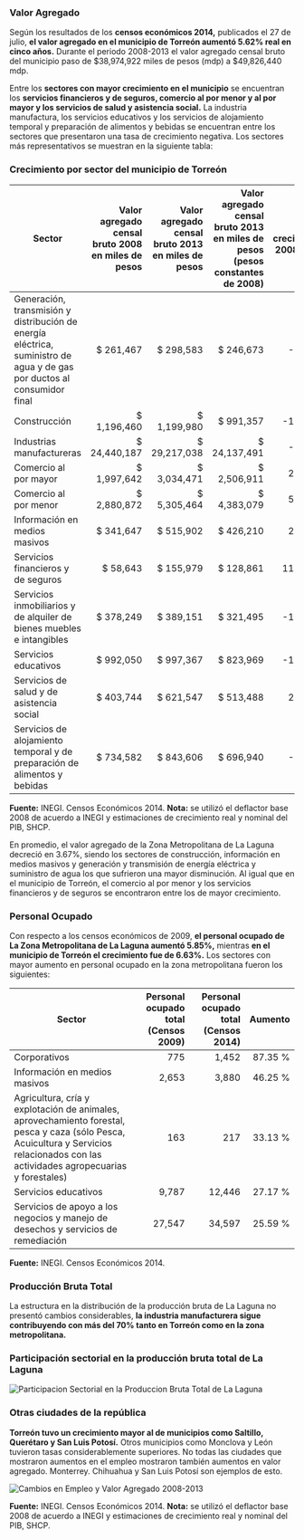 
### Valor Agregado

Según los resultados de los **censos económicos 2014,** publicados el 27 de julio, **el valor agregado en el municipio de Torreón aumentó 5.62% real en cinco años.** Durante el periodo 2008-2013 el valor agregado censal bruto del municipio paso de $38,974,922 miles de pesos (mdp) a $49,826,440 mdp.

Entre los **sectores con mayor crecimiento en el municipio** se encuentran los **servicios financieros y de seguros, comercio al por menor y al por mayor y los servicios de salud y asistencia social.** La industria manufactura, los servicios educativos y los servicios de alojamiento temporal y preparación de alimentos y bebidas se encuentran entre los sectores que presentaron una tasa de crecimiento negativa. Los sectores más representativos se muestran en la siguiente tabla:

<div style="clear:left;"></div>

### Crecimiento por sector del municipio de Torreón

Sector                                                                                                                  | Valor agregado censal bruto 2008 en miles de pesos | Valor agregado censal bruto 2013 en miles de pesos | Valor agregado censal bruto 2013 en miles de pesos (pesos constantes de 2008) | % crecimiento 2008/2013
------------------------------------------------------------------------------------------------------------------------|---------------------------------------------------:|---------------------------------------------------:|------------------------------------------------------------------------------:|------------------------:
Generación, transmisión y distribución de energía eléctrica, suministro de agua y de gas por ductos al consumidor final |                                          $ 261,467 |                                          $ 298,583 |                                                                     $ 246,673 |                 -5.66 %
Construcción                                                                                                            |                                        $ 1,196,460 |                                        $ 1,199,980 |                                                                     $ 991,357 |                -17.14 %
Industrias manufactureras                                                                                               |                                       $ 24,440,187 |                                       $ 29,217,038 |                                                                  $ 24,137,491 |                 -1.24 %
Comercio al por mayor                                                                                                   |                                        $ 1,997,642 |                                        $ 3,034,471 |                                                                   $ 2,506,911 |                 25.49 %
Comercio al por menor                                                                                                   |                                        $ 2,880,872 |                                        $ 5,305,464 |                                                                   $ 4,383,079 |                 52.14 %
Información en medios masivos                                                                                           |                                          $ 341,647 |                                          $ 515,902 |                                                                     $ 426,210 |                 24.75 %
Servicios financieros y de seguros                                                                                      |                                           $ 58,643 |                                          $ 155,979 |                                                                     $ 128,861 |                119.74 %
Servicios inmobiliarios y de alquiler de bienes muebles e intangibles                                                   |                                          $ 378,249 |                                          $ 389,151 |                                                                     $ 321,495 |                -15.00 %
Servicios educativos                                                                                                    |                                          $ 992,050 |                                          $ 997,367 |                                                                     $ 823,969 |                -16.94 %
Servicios de salud y de asistencia social                                                                               |                                          $ 403,744 |                                          $ 621,547 |                                                                     $ 513,488 |                 27.18 %
Servicios de alojamiento temporal y de preparación de alimentos y bebidas                                               |                                          $ 734,582 |                                          $ 843,606 |                                                                     $ 696,940 |                 -5.12 %

**Fuente:** INEGI. Censos Económicos 2014. **Nota:** se utilizó el deflactor base 2008 de acuerdo a INEGI y estimaciones de crecimiento real y nominal del PIB, SHCP.

En promedio, el valor agregado de la Zona Metropolitana de La Laguna decreció en 3.67%, siendo los sectores de construcción, información en medios masivos y generación y transmisión de energía eléctrica y suministro de agua los que sufrieron una mayor disminución. Al igual que en el municipio de Torreón, el comercio al por menor y los servicios financieros y de seguros se encontraron entre los de mayor crecimiento.

### Personal Ocupado

Con respecto a los censos económicos de 2009, **el personal ocupado de La Zona Metropolitana de La Laguna aumentó 5.85%,** mientras **en el municipio de Torreón el crecimiento fue de 6.63%.** Los sectores con mayor aumento en personal ocupado en la zona metropolitana fueron los siguientes:

Sector                                                                                                                                                                                | Personal ocupado total (Censos 2009) | Personal ocupado total (Censos 2014) | Aumento
--------------------------------------------------------------------------------------------------------------------------------------------------------------------------------------|-------------------------------------:|-------------------------------------:|--------:
Corporativos                                                                                                                                                                          |                                  775 |                                1,452 | 87.35 %
Información en medios masivos                                                                                                                                                         |                                2,653 |                                3,880 | 46.25 %
Agricultura, cría y explotación de animales, aprovechamiento forestal, pesca y caza (sólo Pesca, Acuicultura y Servicios relacionados con las actividades agropecuarias y forestales) |                                  163 |                                  217 | 33.13 %
Servicios educativos                                                                                                                                                                  |                                9,787 |                               12,446 | 27.17 %
Servicios de apoyo a los negocios y manejo de desechos y servicios de remediación                                                                                                     |                               27,547 |                               34,597 | 25.59 %

**Fuente:** INEGI. Censos Económicos 2014.

### Producción Bruta Total

La estructura en la distribución de la producción bruta de La Laguna no presentó cambios considerables, **la industria manufacturera sigue contribuyendo con más del 70% tanto en Torreón como en la zona metropolitana.**

### Participación sectorial en la producción bruta total de La Laguna

<img class="img-responsive" src="resultados-de-los-censos-economicos-2014/participacion-sectorial-en-la-produccion-bruta-total-de-la-laguna.jpg" alt="Participacion Sectorial en la Produccion Bruta Total de La Laguna">

### Otras ciudades de la república

**Torreón tuvo un crecimiento mayor al de municipios como Saltillo, Querétaro y San Luis Potosí.** Otros municipios como Monclova y León tuvieron tasas considerablemente superiores. No todas las ciudades que mostraron aumentos en el empleo mostraron también aumentos en valor agregado. Monterrey. Chihuahua y San Luis Potosí son ejemplos de esto.

<img class="img-responsive" src="resultados-de-los-censos-economicos-2014/cambios-en-empleo-y-valor-agregado-2008-2013.jpg" alt="Cambios en Empleo y Valor Agregado 2008-2013">

**Fuente:** INEGI. Censos Económicos 2014. **Nota:** se utilizó el deflactor base 2008 de acuerdo a INEGI y estimaciones de crecimiento real y nominal del PIB, SHCP.

